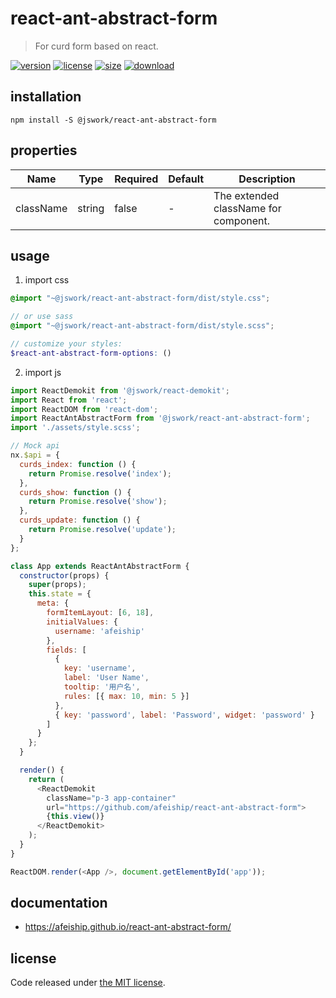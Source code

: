 # react-ant-abstract-form
> For curd form based on react.

[![version][version-image]][version-url]
[![license][license-image]][license-url]
[![size][size-image]][size-url]
[![download][download-image]][download-url]

## installation
```shell
npm install -S @jswork/react-ant-abstract-form
```

## properties
| Name      | Type   | Required | Default | Description                           |
| --------- | ------ | -------- | ------- | ------------------------------------- |
| className | string | false    | -       | The extended className for component. |


## usage
1. import css
  ```scss
  @import "~@jswork/react-ant-abstract-form/dist/style.css";

  // or use sass
  @import "~@jswork/react-ant-abstract-form/dist/style.scss";

  // customize your styles:
  $react-ant-abstract-form-options: ()
  ```
2. import js
  ```js
  import ReactDemokit from '@jswork/react-demokit';
  import React from 'react';
  import ReactDOM from 'react-dom';
  import ReactAntAbstractForm from '@jswork/react-ant-abstract-form';
  import './assets/style.scss';

  // Mock api
  nx.$api = {
    curds_index: function () {
      return Promise.resolve('index');
    },
    curds_show: function () {
      return Promise.resolve('show');
    },
    curds_update: function () {
      return Promise.resolve('update');
    }
  };

  class App extends ReactAntAbstractForm {
    constructor(props) {
      super(props);
      this.state = {
        meta: {
          formItemLayout: [6, 18],
          initialValues: {
            username: 'afeiship'
          },
          fields: [
            {
              key: 'username',
              label: 'User Name',
              tooltip: '用户名',
              rules: [{ max: 10, min: 5 }]
            },
            { key: 'password', label: 'Password', widget: 'password' }
          ]
        }
      };
    }

    render() {
      return (
        <ReactDemokit
          className="p-3 app-container"
          url="https://github.com/afeiship/react-ant-abstract-form">
          {this.view()}
        </ReactDemokit>
      );
    }
  }

  ReactDOM.render(<App />, document.getElementById('app'));

  ```

## documentation
- https://afeiship.github.io/react-ant-abstract-form/


## license
Code released under [the MIT license](https://github.com/afeiship/react-ant-abstract-form/blob/master/LICENSE.txt).

[version-image]: https://img.shields.io/npm/v/@jswork/react-ant-abstract-form
[version-url]: https://npmjs.org/package/@jswork/react-ant-abstract-form

[license-image]: https://img.shields.io/npm/l/@jswork/react-ant-abstract-form
[license-url]: https://github.com/afeiship/react-ant-abstract-form/blob/master/LICENSE.txt

[size-image]: https://img.shields.io/bundlephobia/minzip/@jswork/react-ant-abstract-form
[size-url]: https://github.com/afeiship/react-ant-abstract-form/blob/master/dist/react-ant-abstract-form.min.js

[download-image]: https://img.shields.io/npm/dm/@jswork/react-ant-abstract-form
[download-url]: https://www.npmjs.com/package/@jswork/react-ant-abstract-form
